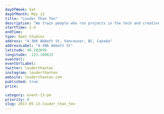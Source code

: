 ```yaml
---
dayOfWeek: Sat
dayOfMonth: May 13
title: "Louder Than Ten"
description: "We train people who run projects in the tech and creative industries. Come in with your client, team and project problems and we'll help you work through them as time allows.<br> <br> Buzzer #4<br> Go up the stairs to the second level."
startTime: 1-4
endTime: 
type: Open Studios
address: "4-306 Abbott St, Vancouver, BC, Canada"
addressLabel: "4-306 Abbott St"
latitude: 49.282699
longitude: -123.106633
eventUrl: 
eventUrlLabel: 
twitter: louderthanten
instagram: louderthanten
website: louderthanten.com
published: true
price: 

category: event-13-pm
priority: 0
slug: 2017-05-13-louder_than_ten
---
```

